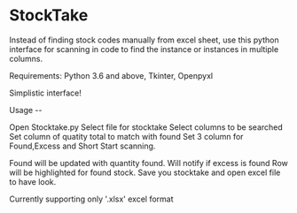 # StockTake

Instead of finding stock codes manually from excel sheet, use this python interface for scanning in code to find the instance or instances in multiple columns.

Requirements:
Python 3.6 and above, 
Tkinter, 
Openpyxl

Simplistic interface!

Usage -- 

Open Stocktake.py
Select file for stocktake
Select columns to be searched
Set column of quatity total to match with found
Set 3 column for Found,Excess and Short
Start scanning.

Found will be updated with quantity found.
Will notify if excess is found
Row will be highlighted for found stock.
Save you stocktake and open excel file to have look.

Currently supporting only '.xlsx' excel format
